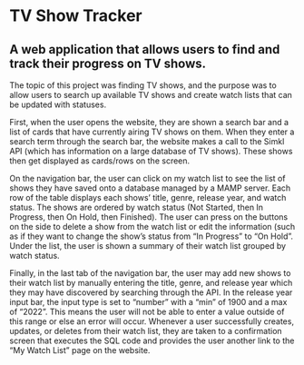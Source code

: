 # TV Show Tracker
## A web application that allows users to find and track their progress on TV shows.

The topic of this project was finding TV shows, and the purpose was to allow users to search up available TV shows and create watch lists that can be updated with statuses. 

First, when the user opens the website, they are shown a search bar and a list of cards that have currently airing TV shows on them. When they enter a search term through the search bar, the website makes a call to the Simkl API (which has information on a large database of TV shows). These shows then get displayed as cards/rows on the screen. 

On the navigation bar, the user can click on my watch list to see the list of shows they have saved onto a database managed by a MAMP server. Each row of the table displays each shows’ title, genre, release year, and watch status. The shows are ordered by watch status (Not Started, then In Progress, then On Hold, then Finished). The user can press on the buttons on the side to delete a show from the watch list or edit the information (such as if they want to change the show’s status from “In Progress” to “On Hold”. Under the list, the user is shown a summary of their watch list grouped by watch status. 

Finally, in the last tab of the navigation bar, the user may add new shows to their watch list by manually entering the title, genre, and release year which they may have discovered by searching through the API. In the release year input bar, the input type is set to “number” with a “min” of 1900 and a max of “2022”. This means the user will not be able to enter a value outside of this range or else an error will occur. Whenever a user successfully creates, updates, or deletes from their watch list, they are taken to a confirmation screen that executes the SQL code and provides the user another link to the “My Watch List” page on the website. 
